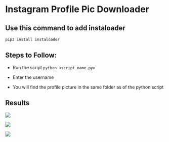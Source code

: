 # Instagram Profile Pic Downloader

## Use this command to add instaloader

```bash
pip3 install instaloader
```

## Steps to Follow:

- Run the script `python <script_name.py>`

- Enter the username
- You will find the profile picture in the same folder as of the python script

## Results

![](https://i.postimg.cc/sXMPMG3x/Capture.png)

![](https://i.postimg.cc/5yvw3cYM/Capture1.png)

![](https://i.postimg.cc/MTg7VZGD/Capture3.png)
